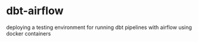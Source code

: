 # dbt-airflow
deploying a testing environment for running dbt pipelines with airflow using docker containers
